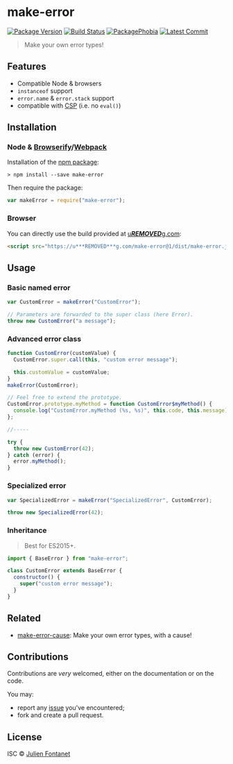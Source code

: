 # make-error

[![Package Version](https://badgen.net/npm/v/make-error)](https://npmjs.org/package/make-error) [![Build Status](https://travis-ci.org/JsCommunity/make-error.png?branch=master)](https://travis-ci.org/JsCommunity/make-error) [![PackagePhobia](https://badgen.net/packagephobia/install/make-error)](https://packagephobia.now.sh/result?p=make-error) [![Latest Commit](https://badgen.net/github/last-commit/JsCommunity/make-error)](https://github.com/JsCommunity/make-error/commits/master)

> Make your own error types!

## Features

- Compatible Node & browsers
- `instanceof` support
- `error.name` & `error.stack` support
- compatible with [CSP](https://en.wikipedia.org/wiki/Content_Security_Policy) (i.e. no `eval()`)

## Installation

### Node & [Browserify](http://browserify.org/)/[Webpack](https://webpack.js.org/)

Installation of the [npm package](https://npmjs.org/package/make-error):

```
> npm install --save make-error
```

Then require the package:

```javascript
var makeError = require("make-error");
```

### Browser

You can directly use the build provided at [u***REMOVED***g.com](https://u***REMOVED***g.com):

```html
<script src="https://u***REMOVED***g.com/make-error@1/dist/make-error.js"></script>
```

## Usage

### Basic named error

```javascript
var CustomError = makeError("CustomError");

// Parameters are forwarded to the super class (here Error).
throw new CustomError("a message");
```

### Advanced error class

```javascript
function CustomError(customValue) {
  CustomError.super.call(this, "custom error message");

  this.customValue = customValue;
}
makeError(CustomError);

// Feel free to extend the prototype.
CustomError.prototype.myMethod = function CustomError$myMethod() {
  console.log("CustomError.myMethod (%s, %s)", this.code, this.message);
};

//-----

try {
  throw new CustomError(42);
} catch (error) {
  error.myMethod();
}
```

### Specialized error

```javascript
var SpecializedError = makeError("SpecializedError", CustomError);

throw new SpecializedError(42);
```

### Inheritance

> Best for ES2015+.

```javascript
import { BaseError } from "make-error";

class CustomError extends BaseError {
  constructor() {
    super("custom error message");
  }
}
```

## Related

- [make-error-cause](https://www.npmjs.com/package/make-error-cause): Make your own error types, with a cause!

## Contributions

Contributions are _very_ welcomed, either on the documentation or on
the code.

You may:

- report any [issue](https://github.com/JsCommunity/make-error/issues)
  you've encountered;
- fork and create a pull request.

## License

ISC © [Julien Fontanet](http://julien.isonoe.net)

